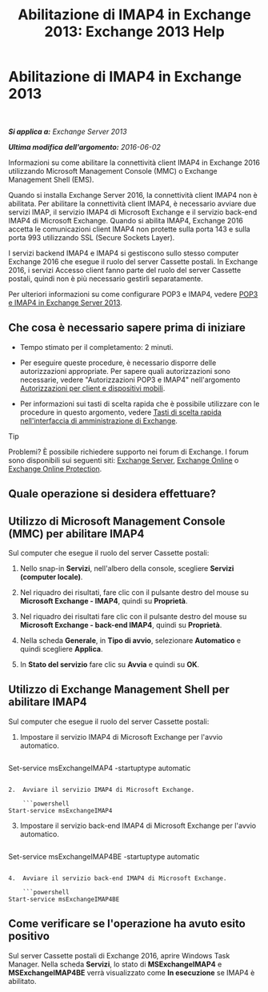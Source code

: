 ﻿---
title: 'Abilitazione di IMAP4 in Exchange 2013: Exchange 2013 Help'
TOCTitle: Abilitazione di IMAP4
ms:assetid: c1ae10dd-14da-4400-b38d-2aeafde8abe6
ms:mtpsurl: https://technet.microsoft.com/it-it/library/Bb124489(v=EXCHG.150)
ms:contentKeyID: 50481589
ms.date: 01/04/2018
mtps_version: v=EXCHG.150
ms.translationtype: HT
---

# Abilitazione di IMAP4 in Exchange 2013

 

_**Si applica a:** Exchange Server 2013_

_**Ultima modifica dell'argomento:** 2016-06-02_

Informazioni su come abilitare la connettività client IMAP4 in Exchange 2016 utilizzando Microsoft Management Console (MMC) o Exchange Management Shell (EMS).

Quando si installa Exchange Server 2016, la connettività client IMAP4 non è abilitata. Per abilitare la connettività client IMAP4, è necessario avviare due servizi IMAP, il servizio IMAP4 di Microsoft Exchange e il servizio back-end IMAP4 di Microsoft Exchange. Quando si abilita IMAP4, Exchange 2016 accetta le comunicazioni client IMAP4 non protette sulla porta 143 e sulla porta 993 utilizzando SSL (Secure Sockets Layer).

I servizi backend IMAP4 e IMAP4 si gestiscono sullo stesso computer Exchange 2016 che esegue il ruolo del server Cassette postali. In Exchange 2016, i servizi Accesso client fanno parte del ruolo del server Cassette postali, quindi non è più necessario gestirli separatamente.

Per ulteriori informazioni su come configurare POP3 e IMAP4, vedere [POP3 e IMAP4 in Exchange Server 2013](pop3-and-imap4-in-exchange-server-2013-exchange-2013-help.md).

## Che cosa è necessario sapere prima di iniziare

  - Tempo stimato per il completamento: 2 minuti.

  - Per eseguire queste procedure, è necessario disporre delle autorizzazioni appropriate. Per sapere quali autorizzazioni sono necessarie, vedere "Autorizzazioni POP3 e IMAP4" nell'argomento [Autorizzazioni per client e dispositivi mobili](clients-and-mobile-devices-permissions-exchange-2013-help.md).

  - Per informazioni sui tasti di scelta rapida che è possibile utilizzare con le procedure in questo argomento, vedere [Tasti di scelta rapida nell'interfaccia di amministrazione di Exchange](keyboard-shortcuts-in-the-exchange-admin-center-exchange-online-protection-help.md).


> [!TIP]
> Problemi? È possibile richiedere supporto nei forum di Exchange. I forum sono disponibili sui seguenti siti: <A href="https://go.microsoft.com/fwlink/p/?linkid=60612">Exchange Server</A>, <A href="https://go.microsoft.com/fwlink/p/?linkid=267542">Exchange Online</A> o <A href="https://go.microsoft.com/fwlink/p/?linkid=285351">Exchange Online Protection</A>.



## Quale operazione si desidera effettuare?

## Utilizzo di Microsoft Management Console (MMC) per abilitare IMAP4

Sul computer che esegue il ruolo del server Cassette postali:

1.  Nello snap-in **Servizi**, nell'albero della console, scegliere **Servizi (computer locale)**.

2.  Nel riquadro dei risultati, fare clic con il pulsante destro del mouse su **Microsoft Exchange - IMAP4**, quindi su **Proprietà**.

3.  Nel riquadro dei risultati fare clic con il pulsante destro del mouse su **Microsoft Exchange - back-end IMAP4**, quindi su **Proprietà**.

4.  Nella scheda **Generale**, in **Tipo di avvio**, selezionare **Automatico** e quindi scegliere **Applica**.

5.  In **Stato del servizio** fare clic su **Avvia** e quindi su **OK**.

## Utilizzo di Exchange Management Shell per abilitare IMAP4

Sul computer che esegue il ruolo del server Cassette postali:

1.  Impostare il servizio IMAP4 di Microsoft Exchange per l'avvio automatico.
    
    ```powershell
Set-service msExchangeIMAP4 -startuptype automatic
```

2.  Avviare il servizio IMAP4 di Microsoft Exchange.
    
    ```powershell
Start-service msExchangeIMAP4
```

3.  Impostare il servizio back-end IMAP4 di Microsoft Exchange per l'avvio automatico.
    
    ```powershell
Set-service msExchangeIMAP4BE -startuptype automatic
```

4.  Avviare il servizio back-end IMAP4 di Microsoft Exchange.
    
    ```powershell
Start-service msExchangeIMAP4BE
```

## Come verificare se l'operazione ha avuto esito positivo

Sul server Cassette postali di Exchange 2016, aprire Windows Task Manager. Nella scheda **Servizi**, lo stato di **MSExchangeIMAP4** e **MSExchangeIMAP4BE** verrà visualizzato come **In esecuzione** se IMAP4 è abilitato.


